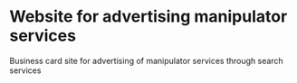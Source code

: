 # Website for advertising manipulator services
Business card site for advertising of manipulator services through search services
